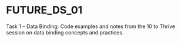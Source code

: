 # FUTURE_DS_01
Task 1 – Data Binding: Code examples and notes from the 10 to Thrive session on data binding concepts and practices.

